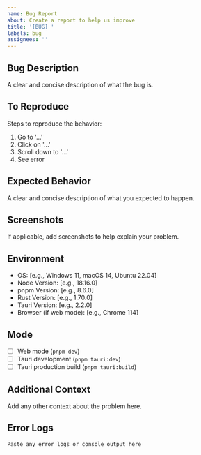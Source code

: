 ```yaml
---
name: Bug Report
about: Create a report to help us improve
title: '[BUG] '
labels: bug
assignees: ''
---
```


## Bug Description
A clear and concise description of what the bug is.

## To Reproduce
Steps to reproduce the behavior:
1. Go to '...'
2. Click on '...'
3. Scroll down to '...'
4. See error

## Expected Behavior
A clear and concise description of what you expected to happen.

## Screenshots
If applicable, add screenshots to help explain your problem.

## Environment
- OS: [e.g., Windows 11, macOS 14, Ubuntu 22.04]
- Node Version: [e.g., 18.16.0]
- pnpm Version: [e.g., 8.6.0]
- Rust Version: [e.g., 1.70.0]
- Tauri Version: [e.g., 2.2.0]
- Browser (if web mode): [e.g., Chrome 114]

## Mode
- [ ] Web mode (`pnpm dev`)
- [ ] Tauri development (`pnpm tauri:dev`)
- [ ] Tauri production build (`pnpm tauri:build`)

## Additional Context
Add any other context about the problem here.

## Error Logs
```
Paste any error logs or console output here
```

